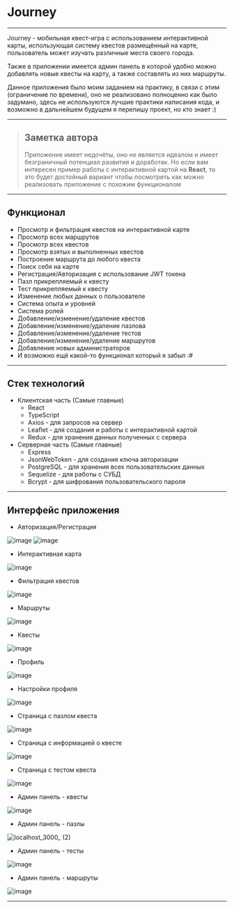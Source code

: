 # Journey
-------------------

Journey - мобильная квест-игра с использованием интерактивной карты, использующая систему квестов размещённый на карте, пользователь может изучать различные места своего города. 

Также в приложении имеется админ панель в которой удобно можно добавлять новые квесты на карту, а также составлять из них маршруты.

Данное приложения было моим заданием на практику, в связи с этим (ограничение по времени), оно не реализовано полноценно как было задумано, здесь не используются лучшие практики написания кода, и возможно в дальнейшем будущем я перепишу проект, но кто знает :)

-------------------

> ## Заметка автора
> Приложение имеет недочёты, оно не является идеалом и имеет безграничный потенциал развития и доработак.
> Но если вам интересен пример работы с интерактивной картой на **React**, то это будет достойный вариант чтобы посмотреть как можно реализовать приложение с похожим функционалом

-------------------

## Функционал
- Просмотр и фильтрация квестов на интерактивной карте
- Просмотр всех маршрутов
- Просмотр всех квестов
- Просмотр взятых и выполненных квестов
- Построение маршрута до любого квеста
- Поиск себя на карте
- Регистрация/Авторизация с использование JWT токена
- Пазл прикрепляемый к квесту
- Тест прикрепляемый к квесту
- Изменение любых данных о пользователе
- Система опыта и уровней
- Система ролей
- Добавление/изменение/удаление квестов
- Добавление/изменение/удаление пазлова
- Добавление/изменение/удаление тестов
- Добавление/изменение/удаление маршрутов
- Добавление новых администраторов
- И возможно ещё какой-то функционал который я забыл :#

-------------------

## Стек технологий
- Клиентская часть (Самые главные)
  - React
  - TypeScript
  - Axios - для запросов на сервер
  - Leaflet - для создания и работы с интерактивной картой
  - Redux - для хранения данных полученных с сервера
- Серверная часть (Самые главные)
  - Express
  - JsonWebToken - для создания ключа авторизации
  - PostgreSQL - для хранения всех пользовательских данных
  - Sequelize - для работы с СУБД
  - Bcrypt - для шифрования пользовательского пароля

-------------------

## Интерфейс приложения
- Авторизация/Регистрация

![image](https://github.com/sluzerpp/Journey/assets/75631223/be1e2fac-4aa1-45ff-aef7-bbfcb84910a1)
![image](https://github.com/sluzerpp/Journey/assets/75631223/89624aa0-488f-45e1-b457-ba1518eb5dce)

- Интерактивная карта

![image](https://github.com/sluzerpp/Journey/assets/75631223/365940e5-4ec8-4c4c-8c40-13534e08ec2f)

- Фильтрация квестов

![image](https://github.com/sluzerpp/Journey/assets/75631223/436b326d-e0e2-48c7-bc39-39df3cb37983)

- Маршруты

![image](https://github.com/sluzerpp/Journey/assets/75631223/302820e1-3d4b-4534-aa35-714ab8898256)

- Квесты

![image](https://github.com/sluzerpp/Journey/assets/75631223/e0b0b4cc-2273-44de-8306-659f9c7f3970)

- Профиль

![image](https://github.com/sluzerpp/Journey/assets/75631223/95b1ebb4-71b7-4d0a-9881-f2158beeadec)

- Настройки профиля

![image](https://github.com/sluzerpp/Journey/assets/75631223/81830cea-c425-4098-8bef-08e23ef64d7d)

- Страница с пазлом квеста

![image](https://github.com/sluzerpp/Journey/assets/75631223/46ca01bf-c035-4f76-93a6-9937f657781e)

- Страница с информацией о квесте

![image](https://github.com/sluzerpp/Journey/assets/75631223/0e239ac5-de9e-4410-8b9d-faa96f01866c)

- Страница с тестом квеста

![image](https://github.com/sluzerpp/Journey/assets/75631223/d179e897-5c6a-4aa9-b4fa-35618b3817d9)

- Админ панель - квесты

![image](https://github.com/sluzerpp/Journey/assets/75631223/9939af31-a53c-4fc0-bc09-dbd20e966bf7)

- Админ панель - пазлы

![localhost_3000_ (2)](https://github.com/sluzerpp/Journey/assets/75631223/68f6729e-bd2a-43ae-9545-2e750cc72983)

- Админ панель - тесты

![image](https://github.com/sluzerpp/Journey/assets/75631223/2e07d6f6-e223-479d-b7b4-cceb2fa9f135)

- Админ панель - маршруты

![image](https://github.com/sluzerpp/Journey/assets/75631223/b6746dc2-96c2-49de-a797-127514550273)

-----------------
